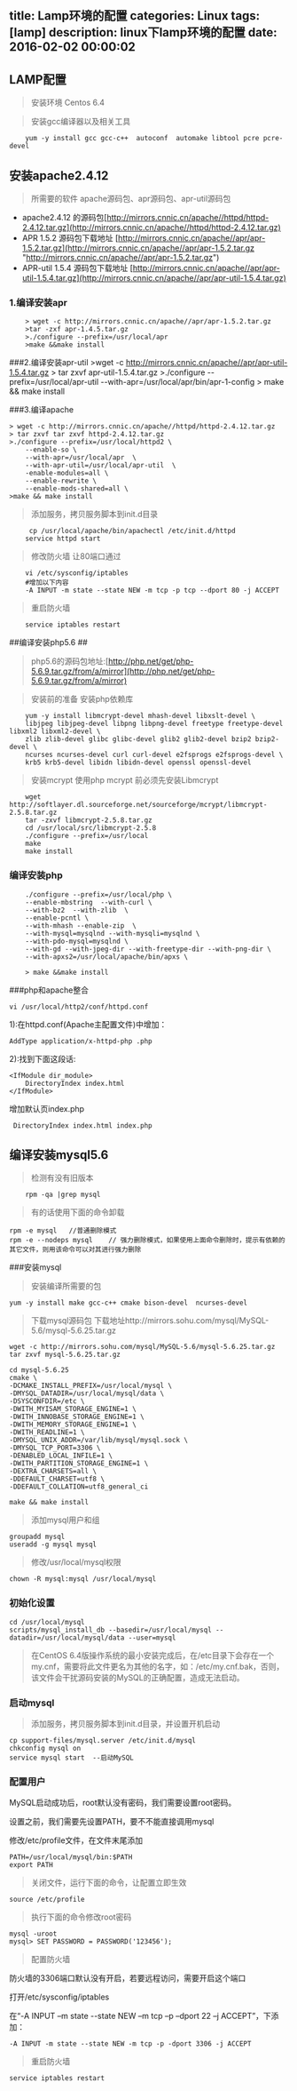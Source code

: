 title: Lamp环境的配置
categories: Linux
tags: [lamp]
description: linux下lamp环境的配置
date: 2016-02-02 00:00:02 
---

## LAMP配置 #
> 安装环境 Centos 6.4
		
>安装gcc编译器以及相关工具

		yum -y install gcc gcc-c++  autoconf  automake libtool pcre pcre-devel
<!--more-->
## 安装apache2.4.12 ##
> 所需要的软件 apache源码包、apr源码包、apr-util源码包

-  apache2.4.12 的源码包[http://mirrors.cnnic.cn/apache//httpd/httpd-2.4.12.tar.gz](http://mirrors.cnnic.cn/apache//httpd/httpd-2.4.12.tar.gz)
-  APR 1.5.2 源码包下载地址 [http://mirrors.cnnic.cn/apache//apr/apr-1.5.2.tar.gz](http://mirrors.cnnic.cn/apache//apr/apr-1.5.2.tar.gz "http://mirrors.cnnic.cn/apache//apr/apr-1.5.2.tar.gz")
-  APR-util 1.5.4 源码包下载地址 [http://mirrors.cnnic.cn/apache//apr/apr-util-1.5.4.tar.gz](http://mirrors.cnnic.cn/apache//apr/apr-util-1.5.4.tar.gz)

### 1.编译安装apr
		> wget -c http://mirrors.cnnic.cn/apache//apr/apr-1.5.2.tar.gz
		>tar -zxf apr-1.4.5.tar.gz
		>./configure --prefix=/usr/local/apr
		>make &&make install

###2.编译安装apr-util
		>wget -c http://mirrors.cnnic.cn/apache//apr/apr-util-1.5.4.tar.gz
		> tar zxvf apr-util-1.5.4.tar.gz
		>./configure --prefix=/usr/local/apr-util --with-apr=/usr/local/apr/bin/apr-1-config
		> make && make install


###3.编译apache
	
	> wget -c http://mirrors.cnnic.cn/apache//httpd/httpd-2.4.12.tar.gz
	> tar zxvf tar zxvf httpd-2.4.12.tar.gz
	>./configure --prefix=/usr/local/httpd2 \
		--enable-so \
		--with-apr=/usr/local/apr  \
		--with-apr-util=/usr/local/apr-util  \
		-enable-modules=all \
		--enable-rewrite \
		--enable-mods-shared=all \
	>make && make install
	
> 添加服务，拷贝服务脚本到init.d目录

		 cp /usr/local/apache/bin/apachectl /etc/init.d/httpd
		service httpd start
		 
>修改防火墙 让80端口通过

		vi /etc/sysconfig/iptables
		#增加以下内容
		-A INPUT -m state --state NEW -m tcp -p tcp --dport 80 -j ACCEPT
> 重启防火墙

		service iptables restart

##编译安装php5.6  ##
> php5.6的源码包地址:[http://php.net/get/php-5.6.9.tar.gz/from/a/mirror](http://php.net/get/php-5.6.9.tar.gz/from/a/mirror)

> 安装前的准备 安装php依赖库

		yum -y install libmcrypt-devel mhash-devel libxslt-devel \
		libjpeg libjpeg-devel libpng libpng-devel freetype freetype-devel libxml2 libxml2-devel \
		zlib zlib-devel glibc glibc-devel glib2 glib2-devel bzip2 bzip2-devel \
		ncurses ncurses-devel curl curl-devel e2fsprogs e2fsprogs-devel \
		krb5 krb5-devel libidn libidn-devel openssl openssl-devel


> 安装mcrypt 使用php mcrypt 前必须先安装Libmcrypt

		wget http://softlayer.dl.sourceforge.net/sourceforge/mcrypt/libmcrypt-2.5.8.tar.gz
		tar -zxvf libmcrypt-2.5.8.tar.gz
		cd /usr/local/src/libmcrypt-2.5.8
		./configure --prefix=/usr/local
		make
		make install


### 编译安装php

		./configure --prefix=/usr/local/php \
		--enable-mbstring  --with-curl \
		--with-bz2  --with-zlib  \
		--enable-pcntl \
		--with-mhash --enable-zip  \
		--with-mysql=mysqlnd --with-mysqli=mysqlnd \
		--with-pdo-mysql=mysqlnd \
		--with-gd --with-jpeg-dir --with-freetype-dir --with-png-dir \
		--with-apxs2=/usr/local/apache/bin/apxs \
		
		> make &&make install

###php和apache整合

	vi /usr/local/http2/conf/httpd.conf
1):在httpd.conf(Apache主配置文件)中增加：

   	AddType application/x-httpd-php .php
2):找到下面这段话:

	<IfModule dir_module>
	    DirectoryIndex index.html
	</IfModule>
增加默认页index.php
	
	 DirectoryIndex index.html index.php

## 编译安装mysql5.6

>  检测有没有旧版本

		rpm -qa |grep mysql
> 有的话使用下面的命令卸载

	
	rpm -e mysql   //普通删除模式
	rpm -e --nodeps mysql    // 强力删除模式，如果使用上面命令删除时，提示有依赖的其它文件，则用该命令可以对其进行强力删除

###安装mysql
> 安装编译所需要的包

	yum -y install make gcc-c++ cmake bison-devel  ncurses-devel
> 下载mysql源码包
下载地址http://mirrors.sohu.com/mysql/MySQL-5.6/mysql-5.6.25.tar.gz
	
	wget -c http://mirrors.sohu.com/mysql/MySQL-5.6/mysql-5.6.25.tar.gz
	tar zxvf mysql-5.6.25.tar.gz

	cd mysql-5.6.25
	cmake \
	-DCMAKE_INSTALL_PREFIX=/usr/local/mysql \
	-DMYSQL_DATADIR=/usr/local/mysql/data \
	-DSYSCONFDIR=/etc \
	-DWITH_MYISAM_STORAGE_ENGINE=1 \
	-DWITH_INNOBASE_STORAGE_ENGINE=1 \
	-DWITH_MEMORY_STORAGE_ENGINE=1 \
	-DWITH_READLINE=1 \
	-DMYSQL_UNIX_ADDR=/var/lib/mysql/mysql.sock \
	-DMYSQL_TCP_PORT=3306 \
	-DENABLED_LOCAL_INFILE=1 \
	-DWITH_PARTITION_STORAGE_ENGINE=1 \
	-DEXTRA_CHARSETS=all \
	-DDEFAULT_CHARSET=utf8 \
	-DDEFAULT_COLLATION=utf8_general_ci
	
	make && make install

> 添加mysql用户和组

	groupadd mysql
	useradd -g mysql mysql

> 修改/usr/local/mysql权限
	
	chown -R mysql:mysql /usr/local/mysql

### 初始化设置 ###

	cd /usr/local/mysql
	scripts/mysql_install_db --basedir=/usr/local/mysql --datadir=/usr/local/mysql/data --user=mysql

> 在CentOS 6.4版操作系统的最小安装完成后，在/etc目录下会存在一个my.cnf，需要将此文件更名为其他的名字，如：/etc/my.cnf.bak，否则，该文件会干扰源码安装的MySQL的正确配置，造成无法启动。

### 启动mysql ###

> 添加服务，拷贝服务脚本到init.d目录，并设置开机启动

	cp support-files/mysql.server /etc/init.d/mysql
	chkconfig mysql on
	service mysql start  --启动MySQL

### 配置用户 ###
MySQL启动成功后，root默认没有密码，我们需要设置root密码。

设置之前，我们需要先设置PATH，要不不能直接调用mysql

修改/etc/profile文件，在文件末尾添加

	PATH=/usr/local/mysql/bin:$PATH
	export PATH

> 关闭文件，运行下面的命令，让配置立即生效

	source /etc/profile
> 执行下面的命令修改root密码

	mysql -uroot  
	mysql> SET PASSWORD = PASSWORD('123456');
> 配置防火墙

防火墙的3306端口默认没有开启，若要远程访问，需要开启这个端口

打开/etc/sysconfig/iptables

在“-A INPUT –m state --state NEW –m tcp –p –dport 22 –j ACCEPT”，下添加：

	-A INPUT -m state --state NEW -m tcp -p -dport 3306 -j ACCEPT
> 重启防火墙

	service iptables restart